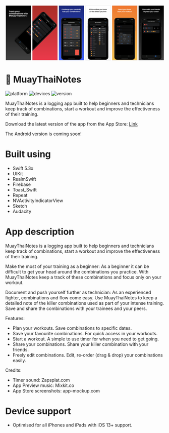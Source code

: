 
![GitHub Cards Preview](https://github.com/sumairzamir/MuayThaiNotesApp/blob/master/MuayThaiNotes_AppStore_Screenshots.png?raw=true)

# :boxing_glove: MuayThaiNotes

![platform](https://img.shields.io/badge/platform-iOS_13.0+-blue.svg) ![devices](https://img.shields.io/badge/devices-iPhone_and_iPad-blue.svg) ![version](https://img.shields.io/badge/version-v1.0-green.svg)

MuayThaiNotes is a logging app built to help beginners and technicians keep track of combinations, start a workout and improve the effectiveness of their training.

Download the latest version of the app from the App Store: [Link](https://apps.apple.com/gb/app/muaythainotes/id1524865596)

The Android version is coming soon!

# Built using
- Swift 5.3x
- UIKit
- RealmSwift
- Firebase
- Toast_Swift
- Repeat
- NVActivityIndicatorView
- Sketch
- Audacity

# App description
MuayThaiNotes is a logging app built to help beginners and technicians keep track of combinations, start a workout and improve the effectiveness of their training.

Make the most of your training as a beginner: 
As a beginner it can be difficult to get your head around the combinations you practice. With MuayThaiNotes keep a track of these combinations and focus only on your workout.

Document and push yourself further as technician:
As an experienced fighter, combinations and flow come easy. Use MuayThaiNotes to keep a detailed note of the killer combinations used as part of your intense training. Save and share the combinations with your trainees and your peers.

Features:
- Plan your workouts. Save combinations to specific dates.
- Save your favourite combinations. For quick access in your workouts.
- Start a workout. A simple to use timer for when you need to get going.
- Share your combinations. Share your killer combination with your friends.
- Freely edit combinations. Edit, re-order (drag & drop) your combinations easily.

Credits:
- Timer sound: Zapsplat.com
- App Preview music: Mixkit.co
- App Store screenshots: app-mockup.com

# Device support
- Optimised for all iPhones and iPads with iOS 13+ support.
